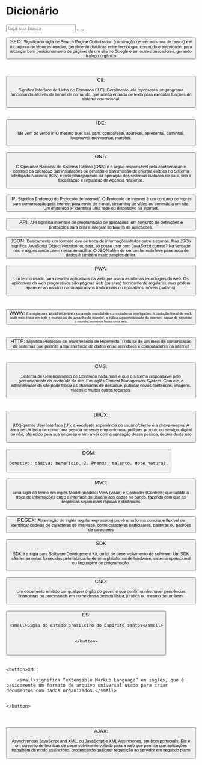 
<!DOCTYPE html>
<html>


	
<body>


<div>

<h1>Dicionário</h1>
</div>

<form action="#" method="post"> 
<input type="text" name="search" id="search" placeholder="faça sua busca"required>
<button type="submit"><i class="fas fa-search"></i></button>

</form>




</header>









<div>

    
<button>SEO:
    <small> Significado sigla de Search Engine Optimization (otimização de mecanismos de busca) e é o conjunto de técnicas usadas, geralmente divididas entre tecnologia, conteúdo e autoridade, para alcançar bom posicionamento de páginas de um site no Google e em outros buscadores, gerando tráfego orgânico</small>
</button>
</div>
</br>

<div>

    
<button> ClI:

<small>Significa Interface de Linha de Comando (ILC). Geralmente, ela representa um programa funcionando através de linhas de comando, que aceita entrada de texto para executar funções do sistema operacional.</small>

</button>

</div>
</br>
<button> IDE:

<small>Ide vem do verbo ir. O mesmo que: saí, parti, comparecei, aparecei, apresentai, caminhai, locomovei, movimentai, marchai.</small>
</br>

</button>

<div>
    <br>
<button>ONS:


<small>O Operador Nacional do Sistema Elétrico (ONS) é o órgão responsável pela coordenação e controle da operação das instalações de geração e transmissão de energia elétrica no Sistema Interligado Nacional (SIN) e pelo planejamento da operação dos sistemas isolados do país, sob a fiscalização e regulação da Agência Nacional .</small>


</button>
</div>
</br>
<button>IP:
<small>  Significa Endereço do Protocolo de Internet”. O Protocolo de Internet é um conjunto de regras para comunicação pela internet para envio de e-mail, streaming de vídeo ou conexão a um site. Um endereço IP identifica uma rede ou dispositivo na internet.   </small>
</button>

<div>
<br>
<button>API:
<small>API significa interface de programação de aplicações, um conjunto de definições e protocolos para criar e integrar softwares de aplicações.

</small>
</button>
</div>
</br>
<div>
<button>JSON:
<small>Basicamente um formato leve de troca de informações/dados entre sistemas. Mas JSON significa JavaScript Object Notation, ou seja, só posso usar com JavaScript correto? Na verdade não e alguns ainda caem nesta armadilha. O JSON além de ser um formato leve para troca de dados é também muito simples de ler.</small>


</button>
</div>

<div>
<br>
<button>PWA:

<small>Um termo usado para denotar aplicativos da web que usam as últimas tecnologias da web. Os aplicativos da web progressivos são páginas web (ou sites) tecnicamente regulares, mas podem aparecer ao usuário como aplicativos tradicionais ou aplicativos móveis (nativos).

</small>

</button>

</div>
</br>

<div>
    <br>
<button>WWW:
<small><small> É a sigla para World Wide Web, uma rede mundial de computadores interligados. A tradução literal de world wide web é teia em todo o mundo ou  do tamanho do mundo", e indica a potencialidade da internet, capaz de conectar o mundo, como se fosse uma teia.</small></small>

</button>
</div>
</bR>

<div>
    <br>
<button>HTTP:
    <Small>Significa Protocolo de Transferência de Hipertexto. Trata-se de um meio de comunicação de sistemas que permite a transferência de dados entre servidores e computadores na internet</Small>
</button>
</div>
</br>

<div>
    <br>
<button>CMS:


<small>Sistema de Gerenciamento de Conteúdo nada mais é que o sistema responsável pelo gerenciamento do conteúdo do site. Em inglês Content Management System. Com ele, o administrador do site pode trocar as chamadas de destaque, publicar novos conteúdos, imagens, vídeos e muitos outros recursos.</small>


</button>
</div>
</BR>

<div>
    <br>
<button>UI/UX:

<small> (UX) quanto User Interface (UI), a excelente experiência do usuário/cliente é a chave-mestra. A área de UX trata de como uma pessoa se sente enquanto usa qualquer produto ou serviço, digital ou não, oferecido pela sua empresa e tem a ver com a sensação dessa pessoa, depois deste uso</small>

</button>
</BR>
</div>

<div>

<BR>
<button>DOM:


    Donativo; dádiva; benefício. 2. Prenda, talento, dote natural.
</button>

</BR>
</div>
<div>
    <br>
<button>MVC:

<small>uma sigla do termo em inglês Model (modelo) View (visão) e Controller (Controle) que facilita a troca de informações entre a interface do usuário aos dados no banco, fazendo com que as respostas sejam mais rápidas e dinâmicas</small>

</button>

<div>
<br>
<button>REGEX:
<small> Abreviação do inglês regular expression) provê uma forma concisa e flexível de identificar cadeias de caracteres de interesse, como caracteres particulares, palavras ou padrões de caracteres </small>


</button>
</BR>
</div>

<div>
<br>
<button>SDK 


<small>SDK é a sigla para Software Development Kit, ou kit de desenvolvimento de software. Um SDK são ferramentas fornecidas pelo fabricante de uma plataforma de hardware, sistema operacional ou linguagem de programação.

</small>


</button>
</BR>
</div>


<div>
    <br>
<button>CND:

<small>Um documento emitido por qualquer órgão do governo que confirma não haver pendências financeiras ou processuais em nome dessa pessoa física, jurídica ou mesmo de um bem.</small>


</button>

</BR>
</div>

<div>
    <br>
<button>ES:

    <small>Sigla do estado brasileiro do Espírito santos</small>
    
    
    </button>
</BR>
</div>

<div>
    <br>

    <button>XML:

        <small>significa “eXtensible Markup Language” em inglês, que é basicamente um formato de arquivo universal usado para criar documentos com dados organizados.</small>


    </button>
</BR>
</div>
    
<div>
    <br>
<button>AJAX:

<small> Asynchronous JavaScript and XML, ou JavaScript e XML Assíncronos, em bom português. Ele é um conjunto de técnicas de desenvolvimento voltado para a web que permite que aplicações trabalhem de modo assíncrono, processando qualquer requisição ao servidor em segundo plano</small>

</button>
</BR>
</div>

</body>
</Html>

